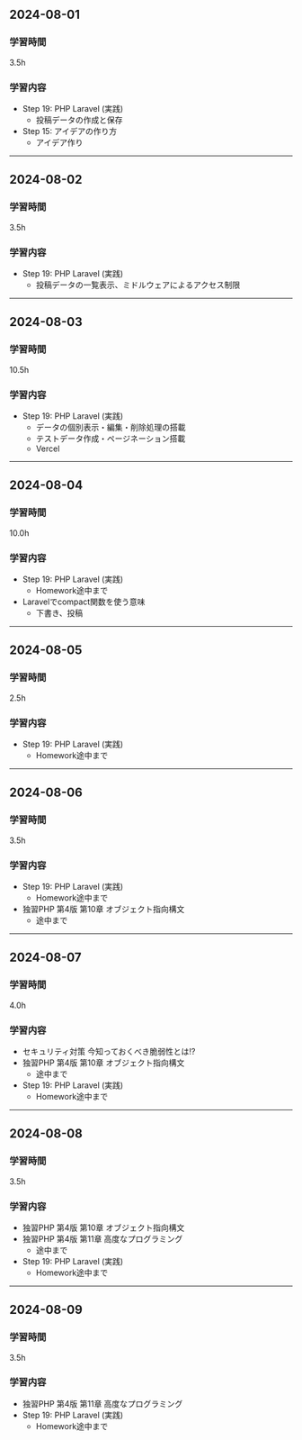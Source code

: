 ## 2024-08-01
### 学習時間
3.5h
### 学習内容
- Step 19: PHP Laravel (実践)
    - 投稿データの作成と保存
- Step 15: アイデアの作り方
    - アイデア作り
___
## 2024-08-02
### 学習時間
3.5h
### 学習内容
- Step 19: PHP Laravel (実践)
    - 投稿データの一覧表示、ミドルウェアによるアクセス制限
___
## 2024-08-03
### 学習時間
10.5h
### 学習内容
- Step 19: PHP Laravel (実践)
    - データの個別表示・編集・削除処理の搭載
    - テストデータ作成・ページネーション搭載
    - Vercel
___
## 2024-08-04
### 学習時間
10.0h
### 学習内容
- Step 19: PHP Laravel (実践)
    - Homework途中まで
- Laravelでcompact関数を使う意味
    - 下書き、投稿
___
## 2024-08-05
### 学習時間
2.5h
### 学習内容
- Step 19: PHP Laravel (実践)
    - Homework途中まで
___
## 2024-08-06
### 学習時間
3.5h
### 学習内容
- Step 19: PHP Laravel (実践)
    - Homework途中まで
- 独習PHP 第4版 第10章 オブジェクト指向構文
    - 途中まで
___
## 2024-08-07
### 学習時間
4.0h
### 学習内容
- セキュリティ対策 今知っておくべき脆弱性とは!?
- 独習PHP 第4版 第10章 オブジェクト指向構文
    - 途中まで
- Step 19: PHP Laravel (実践)
    - Homework途中まで
___
## 2024-08-08
### 学習時間
3.5h
### 学習内容
- 独習PHP 第4版 第10章 オブジェクト指向構文
- 独習PHP 第4版 第11章 高度なプログラミング
    - 途中まで
- Step 19: PHP Laravel (実践)
    - Homework途中まで
___
## 2024-08-09
### 学習時間
3.5h
### 学習内容
- 独習PHP 第4版 第11章 高度なプログラミング
- Step 19: PHP Laravel (実践)
    - Homework途中まで
